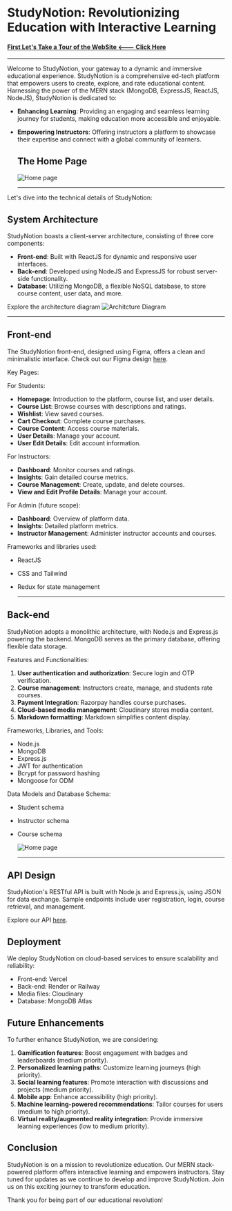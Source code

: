# StudyNotion: Revolutionizing Education with Interactive Learning

#### [First Let's Take a Tour of the WebSite  <--- Click Here](https://study-notion-frontent-njnx4x2hz-pankaj25ic034-satienggin.vercel.app/)
---

Welcome to StudyNotion, your gateway to a dynamic and immersive educational experience. StudyNotion is a comprehensive ed-tech platform that empowers users to create, explore, and rate educational content. Harnessing the power of the MERN stack (MongoDB, ExpressJS, ReactJS, NodeJS), StudyNotion is dedicated to:

- **Enhancing Learning**: Providing an engaging and seamless learning journey for students, making education more accessible and enjoyable.

- **Empowering Instructors**: Offering instructors a platform to showcase their expertise and connect with a global community of learners.

  ## The Home Page

  ![Home page](https://github.com/Pankajk001/StudyNotion-An-Ed-tech-Platform/assets/121424516/ea5a050d-6430-48f9-98e9-1e41f108a597)

  ---

  

Let's dive into the technical details of StudyNotion:

## System Architecture

StudyNotion boasts a client-server architecture, consisting of three core components:

- **Front-end**: Built with ReactJS for dynamic and responsive user interfaces.
- **Back-end**: Developed using NodeJS and ExpressJS for robust server-side functionality.
- **Database**: Utilizing MongoDB, a flexible NoSQL database, to store course content, user data, and more.

Explore the architecture diagram 
![Architcture Diagram](https://github.com/Pankajk001/StudyNotion-An-Ed-tech-Platform/assets/121424516/c2fe000e-ad9d-494f-9589-9a81d3dcde5a)

---


## Front-end

The StudyNotion front-end, designed using Figma, offers a clean and minimalistic interface. Check out our Figma design [here](https://www.figma.com/file/Mikd0FjHKAofUlWQSi70nf/StudyNotion_shared).

Key Pages:

For Students:
- **Homepage**: Introduction to the platform, course list, and user details.
- **Course List**: Browse courses with descriptions and ratings.
- **Wishlist**: View saved courses.
- **Cart Checkout**: Complete course purchases.
- **Course Content**: Access course materials.
- **User Details**: Manage your account.
- **User Edit Details**: Edit account information.

For Instructors:
- **Dashboard**: Monitor courses and ratings.
- **Insights**: Gain detailed course metrics.
- **Course Management**: Create, update, and delete courses.
- **View and Edit Profile Details**: Manage your account.

For Admin (future scope):
- **Dashboard**: Overview of platform data.
- **Insights**: Detailed platform metrics.
- **Instructor Management**: Administer instructor accounts and courses.

Frameworks and libraries used:
- ReactJS
- CSS and Tailwind
- Redux for state management

  ---

## Back-end

StudyNotion adopts a monolithic architecture, with Node.js and Express.js powering the backend. MongoDB serves as the primary database, offering flexible data storage.

Features and Functionalities:
1. **User authentication and authorization**: Secure login and OTP verification.
2. **Course management**: Instructors create, manage, and students rate courses.
3. **Payment Integration**: Razorpay handles course purchases.
4. **Cloud-based media management**: Cloudinary stores media content.
5. **Markdown formatting**: Markdown simplifies content display.

Frameworks, Libraries, and Tools:
- Node.js
- MongoDB
- Express.js
- JWT for authentication
- Bcrypt for password hashing
- Mongoose for ODM

Data Models and Database Schema:
- Student schema
- Instructor schema
- Course schema

  ![Home page](https://github.com/Pankajk001/StudyNotion-An-Ed-tech-Platform/assets/121424516/fbcadb72-dd4a-4d3e-91a2-553497adab1d)

  ---


## API Design

StudyNotion's RESTful API is built with Node.js and Express.js, using JSON for data exchange. Sample endpoints include user registration, login, course retrieval, and management.

Explore our API [here](insert-link-to-api-docs).

## Deployment

We deploy StudyNotion on cloud-based services to ensure scalability and reliability:

- Front-end: Vercel
- Back-end: Render or Railway
- Media files: Cloudinary
- Database: MongoDB Atlas

## Future Enhancements

To further enhance StudyNotion, we are considering:

1. **Gamification features**: Boost engagement with badges and leaderboards (medium priority).
2. **Personalized learning paths**: Customize learning journeys (high priority).
3. **Social learning features**: Promote interaction with discussions and projects (medium priority).
4. **Mobile app**: Enhance accessibility (high priority).
5. **Machine learning-powered recommendations**: Tailor courses for users (medium to high priority).
6. **Virtual reality/augmented reality integration**: Provide immersive learning experiences (low to medium priority).

## Conclusion

StudyNotion is on a mission to revolutionize education. Our MERN stack-powered platform offers interactive learning and empowers instructors. Stay tuned for updates as we continue to develop and improve StudyNotion. Join us on this exciting journey to transform education.

Thank you for being part of our educational revolution!

